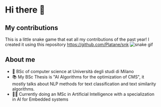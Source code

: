 # Hi there 👋

## My contributions
This is a little snake game that eat all my contributions of the past year!
I created it using this repository https://github.com/Platane/snk
![snake gif](https://github.com/agoniko/agoniko/output/github-contribution-grid-snake-dark.svg)

## About me
- :brain: BSc of computer science at Università degli studi di Milano
- :books: My BSc Thesis is "AI Algorithms for the optimization of CMS", it mostly talks about NLP methods for text classification and text similarity algorithms.
- :scientist: Currently doing an MSc in Artificial Intelligence with a specialization in AI for Embedded systems


<!--
**agoniko/agoniko** is a ✨ _special_ ✨ repository because its `README.md` (this file) appears on your GitHub profile.

Here are some ideas to get you started:

- 🔭 I’m currently working on ...
- 🌱 I’m currently learning ...
- 👯 I’m looking to collaborate on ...
- 🤔 I’m looking for help with ...
- 💬 Ask me about ...
- 📫 How to reach me: ...
- 😄 Pronouns: ...
- ⚡ Fun fact: ...
-->
